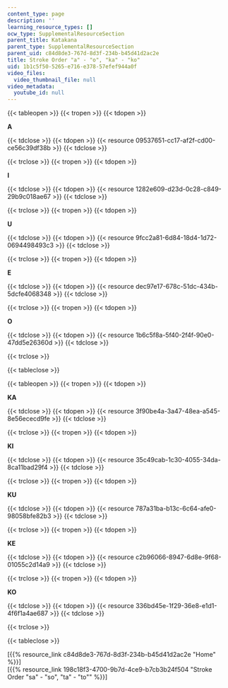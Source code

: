 ```yaml
---
content_type: page
description: ''
learning_resource_types: []
ocw_type: SupplementalResourceSection
parent_title: Katakana
parent_type: SupplementalResourceSection
parent_uid: c84d8de3-767d-8d3f-234b-b45d41d2ac2e
title: Stroke Order "a" - "o", "ka" - "ko"
uid: 1b1c5f50-5265-e716-e378-57efef944a0f
video_files:
  video_thumbnail_file: null
video_metadata:
  youtube_id: null
---
```


{{< tableopen >}}
{{< tropen >}}
{{< tdopen >}}


**A**


{{< tdclose >}}
{{< tdopen >}}
{{< resource 09537651-cc17-af2f-cd00-ce56c39df38b >}}
{{< tdclose >}}

{{< trclose >}}
{{< tropen >}}
{{< tdopen >}}


**I**


{{< tdclose >}}
{{< tdopen >}}
{{< resource 1282e609-d23d-0c28-c849-29b9c018ae67 >}}
{{< tdclose >}}

{{< trclose >}}
{{< tropen >}}
{{< tdopen >}}


**U**


{{< tdclose >}}
{{< tdopen >}}
{{< resource 9fcc2a81-6d84-18d4-1d72-0694498493c3 >}}
{{< tdclose >}}

{{< trclose >}}
{{< tropen >}}
{{< tdopen >}}


**E**


{{< tdclose >}}
{{< tdopen >}}
{{< resource dec97e17-678c-51dc-434b-5dcfe4068348 >}}
{{< tdclose >}}

{{< trclose >}}
{{< tropen >}}
{{< tdopen >}}


**O**


{{< tdclose >}}
{{< tdopen >}}
{{< resource 1b6c5f8a-5f40-2f4f-90e0-47dd5e26360d >}}
{{< tdclose >}}

{{< trclose >}}

{{< tableclose >}}

{{< tableopen >}}
{{< tropen >}}
{{< tdopen >}}


**KA**


{{< tdclose >}}
{{< tdopen >}}
{{< resource 3f90be4a-3a47-48ea-a545-8e56ececd9fe >}}
{{< tdclose >}}

{{< trclose >}}
{{< tropen >}}
{{< tdopen >}}


**KI**


{{< tdclose >}}
{{< tdopen >}}
{{< resource 35c49cab-1c30-4055-34da-8ca11bad29f4 >}}
{{< tdclose >}}

{{< trclose >}}
{{< tropen >}}
{{< tdopen >}}


**KU**


{{< tdclose >}}
{{< tdopen >}}
{{< resource 787a31ba-b13c-6c64-afe0-98058bfe82b3 >}}
{{< tdclose >}}

{{< trclose >}}
{{< tropen >}}
{{< tdopen >}}


**KE**


{{< tdclose >}}
{{< tdopen >}}
{{< resource c2b96066-8947-6d8e-9f68-01055c2d14a9 >}}
{{< tdclose >}}

{{< trclose >}}
{{< tropen >}}
{{< tdopen >}}


**KO**


{{< tdclose >}}
{{< tdopen >}}
{{< resource 336bd45e-1f29-36e8-e1d1-4f6f1a4ae687 >}}
{{< tdclose >}}

{{< trclose >}}

{{< tableclose >}}

\[{{% resource_link c84d8de3-767d-8d3f-234b-b45d41d2ac2e "Home" %}}\]  
\[{{% resource_link 198c18f3-4700-9b7d-4ce9-b7cb3b24f504 "Stroke Order \"sa\" - \"so\", \"ta\" - \"to\"" %}}\]